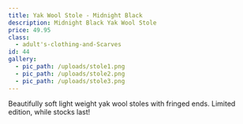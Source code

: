 ```yaml
---
title: Yak Wool Stole - Midnight Black
description: Midnight Black Yak Wool Stole
price: 49.95
class:
  - adult's-clothing-and-Scarves
id: 44
gallery:
  - pic_path: /uploads/stole1.png
  - pic_path: /uploads/stole2.png
  - pic_path: /uploads/stole3.png
---
```



Beautifully soft light weight yak wool stoles with fringed ends. Limited edition, while stocks last!
